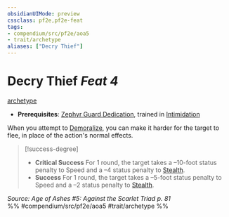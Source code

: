 ```yaml
---
obsidianUIMode: preview
cssclass: pf2e,pf2e-feat
tags:
- compendium/src/pf2e/aoa5
- trait/archetype
aliases: ["Decry Thief"]
---
```

# Decry Thief  *Feat 4*  
[archetype](archetype.md "Archetype Feat Trait")  

- **Prerequisites**: [Zephyr Guard Dedication](zephyr-guard-dedication-aoa5.md), trained in [Intimidation](skills.md#Intimidation)

When you attempt to [Demoralize](demoralize.md), you can make it harder for the target to flee, in place of the action's normal effects.

> [!success-degree] 
> - **Critical Success** For 1 round, the target takes a –10-foot status penalty to Speed and a –4 status penalty to [Stealth](skills.md#Stealth).
> - **Success** For 1 round, the target takes a –5-foot status penalty to Speed and a –2 status penalty to [Stealth](skills.md#Stealth).

*Source: Age of Ashes #5: Against the Scarlet Triad p. 81*  
%% #compendium/src/pf2e/aoa5 #trait/archetype %%